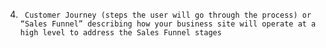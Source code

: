 4.      Customer Journey (steps the user will go through the process) or “Sales Funnel” describing how your business site will operate at a high level to address the Sales Funnel stages